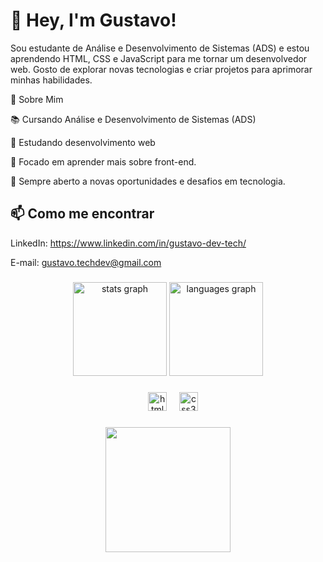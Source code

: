 
<h1>👋 Hey, I'm Gustavo! </h1>

Sou estudante de Análise e Desenvolvimento de Sistemas (ADS) e estou aprendendo HTML, CSS e JavaScript para me tornar um desenvolvedor web. Gosto de explorar novas tecnologias e criar projetos para aprimorar minhas habilidades.

🚀 Sobre Mim

📚 Cursando Análise e Desenvolvimento de Sistemas (ADS)

🌱 Estudando desenvolvimento web

🎯 Focado em aprender mais sobre front-end.

💬 Sempre aberto a novas oportunidades e desafios em tecnologia.

<h2>📫 Como me encontrar </h2>

LinkedIn: https://www.linkedin.com/in/gustavo-dev-tech/
 
E-mail: gustavo.techdev@gmail.com 

###

<div align="center">
  <img src="https://github-readme-stats.vercel.app/api?username=GustavoADSDev&hide_title=false&hide_rank=false&show_icons=true&include_all_commits=true&count_private=true&disable_animations=false&theme=dracula&locale=en&hide_border=false&order=1" height="150" alt="stats graph"  />
  <img src="https://github-readme-stats.vercel.app/api/top-langs?username=GustavoADSDev&locale=en&hide_title=false&layout=compact&card_width=320&langs_count=5&theme=dracula&hide_border=false&order=2" height="150" alt="languages graph"  />
</div>

###

<div align="center">
  <img width="12" />
  <img src="https://cdn.jsdelivr.net/gh/devicons/devicon/icons/html5/html5-original.svg" height="30" alt="html5 logo"  />
  <img width="12" />
  <img src="https://cdn.jsdelivr.net/gh/devicons/devicon/icons/css3/css3-original.svg" height="30" alt="css3 logo"  />
</div>

###

<div align="left">
</div>

###

<div align="center">
  <img height="200" src="https://media.giphy.com/media/v1.Y2lkPTc5MGI3NjExdWhwc3Vtb2g1bnVzbGpsaXRtZGtzYWl0YzgyYzEzeXYwd2ViYzh6OSZlcD12MV9naWZzX3NlYXJjaCZjdD1n/qgQUggAC3Pfv687qPC/giphy.gif"  />
</div>

###
